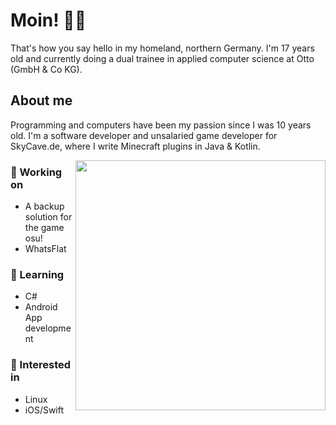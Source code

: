 # Moin! 👋🏻
That's how you say hello in my homeland, northern Germany. I'm 17 years old and currently doing a dual trainee in applied computer science at Otto (GmbH & Co KG).

## About me
Programming and computers have been my passion since I was 10 years old. I'm a software developer and unsalaried game developer for SkyCave.de, where I write Minecraft plugins in Java & Kotlin.

<img align="right" width="400px" src="https://github-readme-stats.vercel.app/api/top-langs/?username=heuerleon&layout=compact&theme=dark"/>

### 🔨 Working on
- A backup solution for the game osu!
- WhatsFlat

### 📖 Learning
- C#
- Android App development

### 💭 Interested in
- Linux
- iOS/Swift

